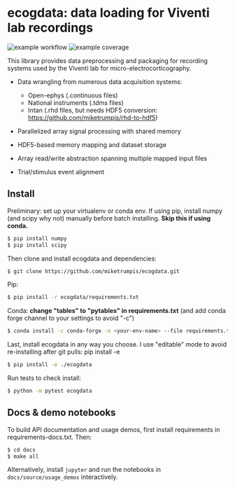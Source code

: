 # ecogdata: data loading for Viventi lab recordings

![example workflow](https://github.com/miketrumpis/ecogdata/actions/workflows/build_wheels.yml/badge.svg?branch=gh-workflow)
![example coverage](https://codecov.io/gh/miketrumpis/ecogdata/branch/master/graph/badge.svg?branch=gh-workflow)

This library provides data preprocessing and packaging for recording systems used by the Viventi lab for micro-electrocorticography. 

* Data wrangling from numerous data acquisition systems:

  + Open-ephys (.continuous files)
  + National instruments (.tdms files)
  + Intan (.rhd files, but needs HDF5 conversion: https://github.com/miketrumpis/rhd-to-hdf5)
  
* Parallelized array signal processing with shared memory
* HDF5-based memory mapping and dataset storage
* Array read/write abstraction spanning multiple mapped input files
* Trial/stimulus event alignment

## Install

Preliminary: set up your virtualenv or conda env. 
If using pip, install numpy (and scipy why not) manually before batch installing.
**Skip this if using conda.**

```bash
$ pip install numpy
$ pip install scipy
```

Then clone and install ecogdata and dependencies:

```bash
$ git clone https://github.com/miketrumpis/ecogdata.git
```

Pip:

```bash
$ pip install -r ecogdata/requirements.txt
```

Conda: **change "tables" to "pytables" in requirements.txt** (and add conda forge channel to your settings to avoid "-c")

```bash
$ conda install -c conda-forge -n <your-env-name> --file requirements.txt
```

Last, install ecogdata in any way you choose. 
I use "editable" mode to avoid re-installing after git pulls: pip install -e 

```bash
$ pip install -e ./ecogdata
```

Run tests to check install:

```bash
$ python -m pytest ecogdata
```

## Docs & demo notebooks

To build API documentation and usage demos, first install requirements in requirements-docs.txt.
Then:

```bash
$ cd docs
$ make all
```

Alternatively, install ``jupyter`` and run the notebooks in ``docs/source/usage_demos`` interactively.
